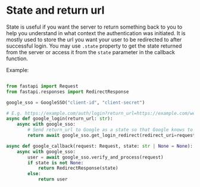 # State and return url

State is useful if you want the server to return something back to you to help you understand in what
context the authentication was initiated. It is mostly used to store the url you want your user to be redirected
to after successful login. You may use `.state` property to get the state returned from the server or access
it from the `state` parameter in the callback function.

Example:

```python

from fastapi import Request
from fastapi.responses import RedirectResponse

google_sso = GoogleSSO("client-id", "client-secret")

# E.g. https://example.com/auth/login?return_url=https://example.com/welcome
async def google_login(return_url: str):
    async with google_sso:
        # Send return_url to Google as a state so that Google knows to return it back to us
        return await google_sso.get_login_redirect(redirect_uri=request.url_for("google_callback"), state=return_url)

async def google_callback(request: Request, state: str | None = None):
    async with google_sso:
        user = await google_sso.verify_and_process(request)
        if state is not None:
            return RedirectResponse(state)
        else:
            return user
```
